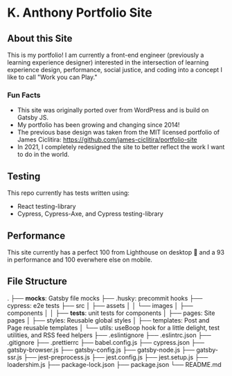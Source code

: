 # K. Anthony Portfolio Site

## About this Site

This is my portfolio! I am currently a front-end engineer (previously a learning experience designer) interested in the intersection of learning experience design, performance, social justice, and coding into a concept I like to call "Work you can Play."

### Fun Facts

- This site was originally ported over from WordPress and is build on Gatsby JS.
- My portfolio has been growing and changing since 2014!
- The previous base design was taken from the MIT licensed portfolio of James Ciclitira: https://github.com/james-ciclitira/portfolio-site
- In 2021, I completely redesigned the site to better reflect the work I want to do in the world.

## Testing

This repo currently has tests written using:

- React testing-library
- Cypress, Cypress-Axe, and Cypress testing-library

## Performance

This site currently has a perfect 100 from Lighthouse on desktop 🥳 and a 93 in performance and 100 everwhere else on mobile.

## File Structure

.
├── **mocks**: Gatsby file mocks
├── .husky: precommit hooks
├── cypress: e2e tests
├── src
│ ├── assets
│ │ └── images
│ ├── components
│ │ ├── **tests**: unit tests for components
│ ├── pages: Site pages
│ ├── styles: Reusable global styles
│ ├── templates: Post and Page reusable templates
│ └── utils: useBoop hook for a little delight, test utilities, and RSS feed helpers
├── .eslintignore
├── .eslintrc.json
├── .gitignore
├── .prettierrc
├── babel.config.js
├── cypress.json
├── gatsby-browser.js
├── gatsby-config.js
├── gatsby-node.js
├── gatsby-ssr.js
├── jest-preprocess.js
├── jest.config.js
├── jest.setup.js
├── loadershim.js
├── package-lock.json
├── package.json
└── README.md
